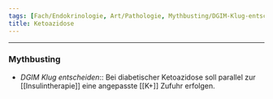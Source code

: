 ```yaml
---
tags: [Fach/Endokrinologie, Art/Pathologie, Mythbusting/DGIM-Klug-entscheiden]
title: Ketoazidose
---
```

---
### Mythbusting
- *DGIM Klug entscheiden*:: Bei diabetischer Ketoazidose soll parallel zur [[Insulintherapie]] eine angepasste [[K+]] Zufuhr erfolgen.
